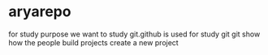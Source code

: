 # aryarepo
for study purpose
we want to study git.github is used for study git
git show how the people build projects
create a new project
